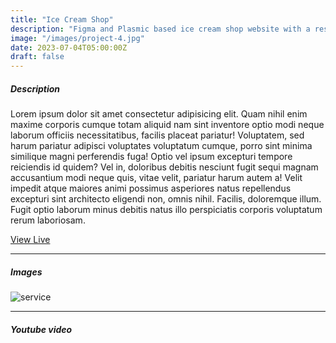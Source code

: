 ```yaml
---
title: "Ice Cream Shop"
description: "Figma and Plasmic based ice cream shop website with a responsive design"
image: "/images/project-4.jpg"
date: 2023-07-04T05:00:00Z
draft: false
---
```


##### Description

Lorem ipsum dolor sit amet consectetur adipisicing elit. Quam nihil enim maxime corporis cumque totam aliquid nam sint inventore optio modi neque laborum officiis necessitatibus, facilis placeat pariatur! Voluptatem, sed harum pariatur adipisci voluptates voluptatum cumque, porro sint minima similique magni perferendis fuga! Optio vel ipsum excepturi tempore reiciendis id quidem? Vel in, doloribus debitis nesciunt fugit sequi magnam accusantium modi neque quis, vitae velit, pariatur harum autem a! Velit impedit atque maiores animi possimus asperiores natus repellendus excepturi sint architecto eligendi non, omnis nihil. Facilis, doloremque illum. Fugit optio laborum minus debitis natus illo perspiciatis corporis voluptatum rerum laboriosam.

[View Live](https://ice-creams-shop.vercel.app)

---

##### Images

![service](/images/project-4.jpg "service")

---

##### Youtube video

<YoutubePlayer id="C0DPdy98e4c" title="YouTube Video" />
